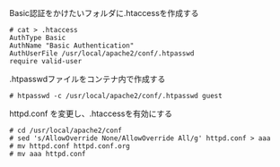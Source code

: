 
Basic認証をかけたいフォルダに.htaccessを作成する

```
# cat > .htaccess
AuthType Basic
AuthName "Basic Authentication"
AuthUserFile /usr/local/apache2/conf/.htpasswd
require valid-user
```

.htpasswdファイルをコンテナ内で作成する

```
# htpasswd -c /usr/local/apache2/conf/.htpasswd guest
```

httpd.conf を変更し、.htaccessを有効にする

```
# cd /usr/local/apache2/conf
# sed 's/AllowOverride None/AllowOverride All/g' httpd.conf > aaa
# mv httpd.conf httpd.conf.org
# mv aaa httpd.conf
```
